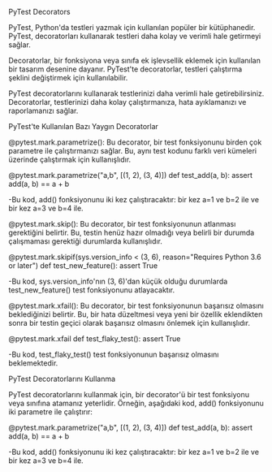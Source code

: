 PyTest Decorators

PyTest, Python'da testleri yazmak için kullanılan popüler bir kütüphanedir. PyTest, decoratorları kullanarak testleri daha kolay ve verimli hale getirmeyi sağlar.

Decoratorlar, bir fonksiyona veya sınıfa ek işlevsellik eklemek için kullanılan bir tasarım desenine dayanır. PyTest'te decoratorlar, testleri çalıştırma şeklini değiştirmek için kullanılabilir.

PyTest decoratorlarını kullanarak testlerinizi daha verimli hale getirebilirsiniz. Decoratorlar, testlerinizi daha kolay çalıştırmanıza, hata ayıklamanızı ve raporlamanızı sağlar.

PyTest'te Kullanılan Bazı Yaygın Decoratorlar

@pytest.mark.parametrize(): Bu decorator, bir test fonksiyonunu birden çok parametre ile çalıştırmanızı sağlar. Bu, aynı test kodunu farklı veri kümeleri üzerinde çalıştırmak için kullanışlıdır.

@pytest.mark.parametrize("a,b", [(1, 2), (3, 4)]) def test_add(a, b): assert add(a, b) == a + b

-Bu kod, add() fonksiyonunu iki kez çalıştıracaktır: bir kez a=1 ve b=2 ile ve bir kez a=3 ve b=4 ile.

@pytest.mark.skip(): Bu decorator, bir test fonksiyonunun atlanması gerektiğini belirtir. Bu, testin henüz hazır olmadığı veya belirli bir durumda çalışmaması gerektiği durumlarda kullanışlıdır.

@pytest.mark.skipif(sys.version_info < (3, 6), reason="Requires Python 3.6 or later") def test_new_feature(): assert True

-Bu kod, sys.version_info'nın (3, 6)'dan küçük olduğu durumlarda test_new_feature() test fonksiyonunu atlayacaktır.

@pytest.mark.xfail(): Bu decorator, bir test fonksiyonunun başarısız olmasını beklediğinizi belirtir. Bu, bir hata düzeltmesi veya yeni bir özellik eklendikten sonra bir testin geçici olarak başarısız olmasını önlemek için kullanışlıdır.

@pytest.mark.xfail def test_flaky_test(): assert True

-Bu kod, test_flaky_test() test fonksiyonunun başarısız olmasını beklemektedir.

PyTest Decoratorlarını Kullanma

PyTest decoratorlarını kullanmak için, bir decorator'ü bir test fonksiyonu veya sınıfına atamanız yeterlidir. Örneğin, aşağıdaki kod, add() fonksiyonunu iki parametre ile çalıştırır:

@pytest.mark.parametrize("a,b", [(1, 2), (3, 4)]) def test_add(a, b): assert add(a, b) == a + b

-Bu kod, add() fonksiyonunu iki kez çalıştıracaktır: bir kez a=1 ve b=2 ile ve bir kez a=3 ve b=4 ile.
